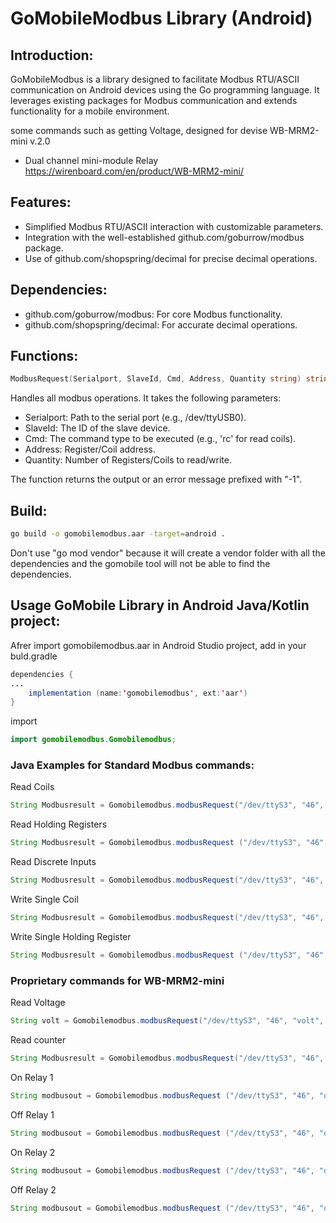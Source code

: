 
# GoMobileModbus Library (Android)
## Introduction:
GoMobileModbus is a library designed to facilitate Modbus RTU/ASCII communication on Android devices using the Go programming language. It leverages existing packages for Modbus communication and extends functionality for a mobile environment.

some commands such as getting Voltage, designed for devise WB-MRM2-mini v.2.0
- Dual channel mini-module Relay
https://wirenboard.com/en/product/WB-MRM2-mini/

## Features:
- Simplified Modbus RTU/ASCII interaction with customizable parameters.
- Integration with the well-established github.com/goburrow/modbus package.
- Use of github.com/shopspring/decimal for precise decimal operations.

## Dependencies:
- github.com/goburrow/modbus: For core Modbus functionality.
- github.com/shopspring/decimal: For accurate decimal operations.

## Functions:
```go
ModbusRequest(Serialport, SlaveId, Cmd, Address, Quantity string) string
```
Handles all modbus operations. It takes the following parameters:

- Serialport: Path to the serial port (e.g., /dev/ttyUSB0).
- SlaveId: The ID of the slave device.
- Cmd: The command type to be executed (e.g., 'rc' for read coils).
- Address: Register/Coil address.
- Quantity: Number of Registers/Coils to read/write.

The function returns the output or an error message prefixed with "-1".


## Build:
```bash
go build -o gomobilemodbus.aar -target=android .
```
Don't use "go mod vendor" because it will create a vendor folder with all the dependencies and the gomobile tool will not be able to find the dependencies.

## Usage GoMobile Library in Android Java/Kotlin project:

Afrer import gomobilemodbus.aar in Android Studio project, add in your buld.gradle
```java
dependencies {
...
    implementation (name:'gomobilemodbus', ext:'aar')
}
```
import
```java
import gomobilemodbus.Gomobilemodbus;

```

### Java Examples for Standard Modbus commands:
Read Coils
```java
String Modbusresult = Gomobilemodbus.modbusRequest("/dev/ttyS3", "46", "rc", "0", "1");
```

Read Holding Registers
```java
String Modbusresult = Gomobilemodbus.modbusRequest ("/dev/ttyS3", "46", "rh", "8", "");
```

Read Discrete Inputs
```java
String Modbusresult = Gomobilemodbus.modbusRequest("/dev/ttyS3", "46", "rd", "0", "1");
```

Write Single Coil
```java
String Modbusresult = Gomobilemodbus.modbusRequest("/dev/ttyS3", "46", "wc", "0", "1");
```

Write Single Holding Register
```java
String Modbusresult = Gomobilemodbus.modbusRequest ("/dev/ttyS3", "46", "wh", "9", "3");
```


### Proprietary commands for WB-MRM2-mini

Read Voltage
```java
String volt = Gomobilemodbus.modbusRequest("/dev/ttyS3", "46", "volt", "", "");
```

Read counter
```java
String Modbusresult = Gomobilemodbus.modbusRequest("/dev/ttyS3", "46", "count", "", "");
```

On Relay 1
```java
String modbusout = Gomobilemodbus.modbusRequest ("/dev/ttyS3", "46", "on", "0", "");
```
Off Relay 1
```java
String modbusout = Gomobilemodbus.modbusRequest ("/dev/ttyS3", "46", "off", "0", "");
```

On Relay 2
```java
String modbusout = Gomobilemodbus.modbusRequest ("/dev/ttyS3", "46", "on", "1", "");
```

Off Relay 2
```java
String modbusout = Gomobilemodbus.modbusRequest ("/dev/ttyS3", "46", "off", "1", "");
```
